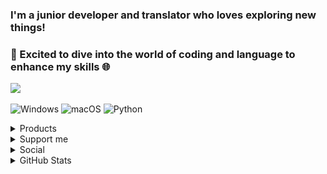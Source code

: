 ### I'm a junior developer and translator who loves exploring new things! 
### 🚀 Excited to dive into the world of coding and language to enhance my skills 🌐 

<a href="https://github.com/gorouflex">
  <img src="https://github-stats-alpha.vercel.app/api?username=gorouflex&cc=000&tc=fff&ic=fff&bc=000">
</a>

![Windows](https://img.shields.io/badge/OS-Windows-blue?style=for-the-badge&logo=windows)
![macOS](https://img.shields.io/badge/OS-macOS-blue?style=for-the-badge&logo=macos)
![Python](https://img.shields.io/badge/Code-Python-coral?style=for-the-badge&logo=python)
  
<details>
  <summary>Products</summary>

| Repository |  Description | Codename (NEW) | Codename (OLD) | Project | G2SP |
|    :---:     |    :---:   |  :---:   | :---:   | :---:   | :---:   | 
| [HoneygainPot](https://github.com/gorouflex/HoneygainPot) | 🐝 Claim Honeygain’s lucky pot and achievement rewards every day with GitHub Actions 🔥 | SandyPot | Sandivista | Project Sandy | ✅ |
| [DuoXPy](https://github.com/gorouflex/DuoXPy) | ⚡️ XP farm and Streak keeper for Duolingo with GitHub Actions 🔥 | SanDuo | Sandy | Project Sandy | ✅ |
| [Sandy](https://github.com/gorouflex/Sandy) | Official Documents and Information Repository for Project Sandy | SanRepo | / | Project Sandy | / |
| [UXTU4Mac](https://github.com/gorouflex/RielUXTU4Mac) | An AMD Ryzen APU/CPU power management adjustment for macOS/Hackintosh | UXTU4Mac | UXTUFluter | Project AppleOSX | ✅ |
| [M413IA](https://github.com/gorouflex/M413IA) | Fully (94%) functioned hackintosh for Asus M413IA, supported from macOS Catalina to macOS Sonoma | M413IA | AMDLaptopHackintosh | Project AppleOSX | ✅ |
| [LTPCX1Gen6](https://github.com/gorouflex/LTPCX1Gen6) | Lenovo ThinkPad Carbon X1 Gen 6 - Vanilla Bios | LNVTPX1G6 | / | Project AppleOSX | / |
| [KFD4XR](https://github.com/gorouflex/KFD4XR) | KFD for iPhone XR users. | MakeXRGreatAgain | / | Project AppleOSX | / |
| [AFKBot](https://github.com/gorouflex/AFKBot) | A (Simple) bot that can prevent you from AFK during the match | SimAFK | Project M | Project SimpleTool | / |
| [PassGen](https://github.com/gorouflex/PassGen) | (Simple) Password Generator and Checker | SimPG | Project PG | Project SimpleTool | / |
| [JikkerBot](https://github.com/gorouflex/JikkerBot) | JikkerBot (aka Trigger) help you aim better in some FPS games | SimJik | TGBot | Project SimpleTool | ✅ |
| [AFKBotLegacy](https://github.com/gorouflex/afkbotlegacy) | AFKBot but better ✨ | Liosk | Liosk | Project SimpleTool | / |
| [ODB](https://github.com/gorouflex/ODB) | ODB - Project LandFall | LandFall | ODB | Project LandFall | / |
| [vietnameseforcottonbuds](https://github.com/gorouflex/vietnameseforcottonbuds) | A Vietnamese translate for Cotton Buds | VNS4CBS | VNSTrans4CB | Project TransLang | / |

- G2SP : GorouFlex Software Support Package
  
</details>

<details>
  <summary>Support me</summary>
  <br>

<img src="/Img/QR.png" width="300" height="300">
<img src="/Img/QR2.png" width="300" height="300">
 
</details>

<details>
  <summary>Social</summary>
  <br>

  [![Discord Badge](https://lanyard.cnrad.dev/api/857550997248802837?borderRadius=5px&animated=true&hideDiscrim=false)](https://discord.com/users/857550997248802837)

  ![Recently Played](https://github-profile-apple-music.web.app/api/v1/users/9P4Nd1SwpF19L9O82MQv/recent/played/tracks)
  [![spotify-github-profile](https://spotify-github-profile.vercel.app/api/view?uid=31vftwr2uepb3el6ygl6yxbqcwgy&cover_image=true&theme=default&show_offline=true&background_color=121212&interchange=false&bar_color_cover=true)](https://spotify-github-profile.vercel.app/api/view?uid=31vftwr2uepb3el6ygl6yxbqcwgy&redirect=true)

  [GFxMusic - GFx's Spotify Playlist](https://open.spotify.com/playlist/0bc2xA2GeGq82DOySKkwqv?si=fa8a7f154a5d4367)
</details>

<details>
  <summary>GitHub Stats</summary>
  <br>
  
  ![Top Langs](https://github-readme-stats.vercel.app/api/top-langs/?username=gorouflex&layout=compact&theme=dark)
</details>
